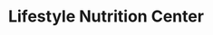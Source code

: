 ---
title: "Lifestyle Nutrition Center"
url: /indian-wells/lifestyle-nutrition-center/
shop: Allgemein
---
